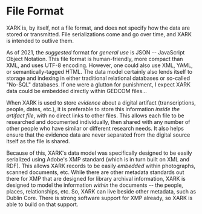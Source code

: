 # File Format

XARK is, by itself, not a file format, and does not specify how the data are stored or transmitted. File serializations come and go over time, and XARK is intended to outlive them.

As of 2021, the _suggested_ format for _general use_ is JSON -- JavaScript Object Notation. This file format is human-friendly, more compact than XML, and uses UTF-8 encoding. However, one could also use XML, YAML, or semantically-tagged HTML. The data model certainly also lends itself to storage and indexing in either traditional relational databases or so-called "No-SQL" databases. If one were a glutton for punishment, I expect XARK data could be embedded directly within GEDCOM files...

When XARK is used to store _evidence_ about a digital artifact (transcriptions, people, dates, etc.), it is preferable to store this information _inside the artifact file_, with no direct links to other files. This allows each file to be researched and documented individually, then shared with any number of other people who have similar or different research needs. It also helps ensure that the evidence data are never separated from the digital source itself as the file is shared.

Because of this, XARK's data model was specifically designed to be easily serialized using Adobe's XMP standard (which is in turn built on XML and RDF). This allows XARK records to be easily _embedded_ within photographs, scanned documents, etc. While there are other metadata standards out there for XMP that are designed for library archival information, XARK is designed to model the information _within_ the documents -- the people, places, relationships, etc. So, XARK can live beside other metadata, such as Dublin Core. There is strong software support for XMP already, so XARK is able to build on that support.
